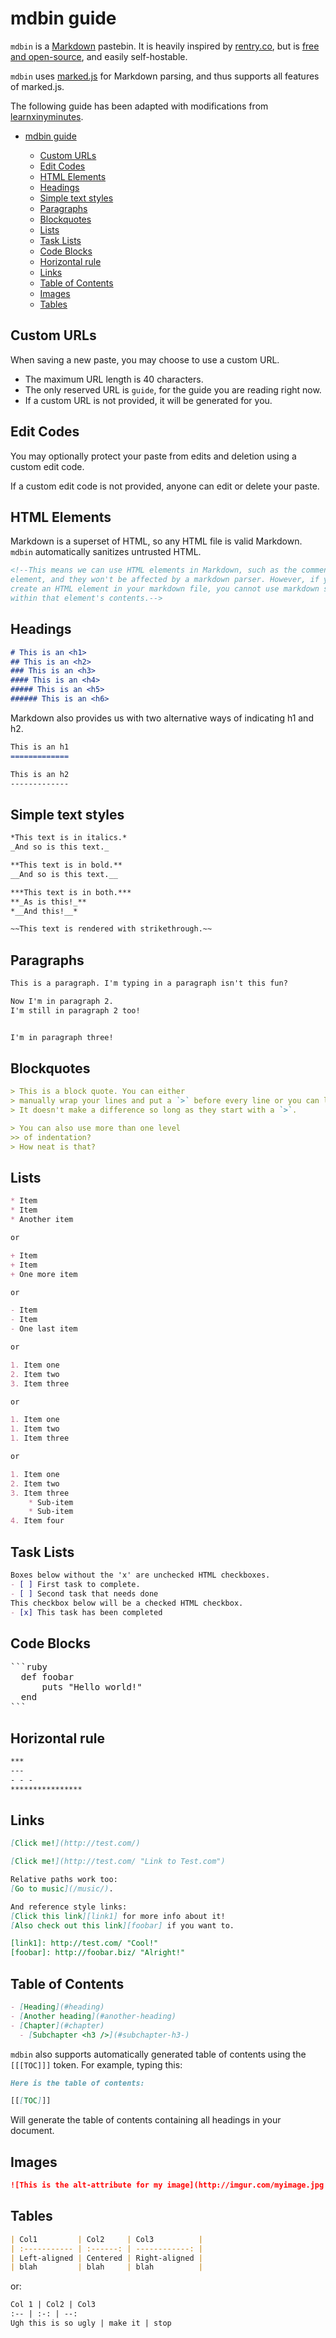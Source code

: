 # mdbin guide

`mdbin` is a [Markdown](https://en.wikipedia.org/wiki/Markdown) pastebin. It is heavily inspired by [rentry.co](https://rentry.co), but is [free and open-source](https://github.com/kevinfiol/mdbin), and easily self-hostable.

`mdbin` uses [marked.js](https://marked.js.org/#specifications) for Markdown parsing, and thus supports all features of marked.js.

The following guide has been adapted with modifications from [learnxinyminutes](https://learnxinyminutes.com/docs/markdown/).

<div class="toc">
   <ul>
      <li><a href="#mdbin-guide">mdbin guide</a></li>
      <ul>
        <li><a href="#custom-urls">Custom URLs</a></li>
        <li><a href="#edit-codes">Edit Codes</a></li>
        <li><a href="#html-elements">HTML Elements</a></li>
        <li><a href="#headings">Headings</a></li>
        <li><a href="#simple-text-styles">Simple text styles</a></li>
        <li><a href="#paragraphs">Paragraphs</a></li>
        <li><a href="#blockquotes">Blockquotes</a></li>
        <li><a href="#lists">Lists</a></li>
        <li><a href="#task-lists">Task Lists</a></li>
        <li><a href="#code-blocks">Code Blocks</a></li>
        <li><a href="#horizontal-rule">Horizontal rule</a></li>
        <li><a href="#links">Links</a></li>
        <li><a href="#table-of-contents">Table of Contents</a></li>
        <li><a href="#images">Images</a></li>
        <li><a href="#tables">Tables</a></li>
      </ul>
   </ul>
</div>

## Custom URLs

When saving a new paste, you may choose to use a custom URL.
* The maximum URL length is 40 characters.
* The only reserved URL is `guide`, for the guide you are reading right now.
* If a custom URL is not provided, it will be generated for you.

## Edit Codes

You may optionally protect your paste from edits and deletion using a custom edit code.

If a custom edit code is not provided, anyone can edit or delete your paste.

## HTML Elements

Markdown is a superset of HTML, so any HTML file is valid Markdown. `mdbin` automatically sanitizes untrusted HTML.

```md
<!--This means we can use HTML elements in Markdown, such as the comment
element, and they won't be affected by a markdown parser. However, if you
create an HTML element in your markdown file, you cannot use markdown syntax
within that element's contents.-->
```

## Headings

```md
# This is an <h1>
## This is an <h2>
### This is an <h3>
#### This is an <h4>
##### This is an <h5>
###### This is an <h6>
```

Markdown also provides us with two alternative ways of indicating h1 and h2.

```md
This is an h1
=============

This is an h2
-------------
```

## Simple text styles

```md
*This text is in italics.*
_And so is this text._

**This text is in bold.**
__And so is this text.__

***This text is in both.***
**_As is this!_**
*__And this!__*

~~This text is rendered with strikethrough.~~
```

## Paragraphs

```md
This is a paragraph. I'm typing in a paragraph isn't this fun?

Now I'm in paragraph 2.
I'm still in paragraph 2 too!


I'm in paragraph three!
```

## Blockquotes

```md
> This is a block quote. You can either
> manually wrap your lines and put a `>` before every line or you can let your lines get really long and wrap on their own.
> It doesn't make a difference so long as they start with a `>`.

> You can also use more than one level
>> of indentation?
> How neat is that?
```

## Lists

```md
* Item
* Item
* Another item

or

+ Item
+ Item
+ One more item

or

- Item
- Item
- One last item

or

1. Item one
2. Item two
3. Item three

or

1. Item one
1. Item two
1. Item three

or

1. Item one
2. Item two
3. Item three
    * Sub-item
    * Sub-item
4. Item four
```

## Task Lists

```md
Boxes below without the 'x' are unchecked HTML checkboxes.
- [ ] First task to complete.
- [ ] Second task that needs done
This checkbox below will be a checked HTML checkbox.
- [x] This task has been completed
```

## Code Blocks

<pre>
```ruby
  def foobar
      puts "Hello world!"
  end
```
</pre>

## Horizontal rule
```md
***
---
- - -
****************
```

## Links

```md
[Click me!](http://test.com/)

[Click me!](http://test.com/ "Link to Test.com")

Relative paths work too:
[Go to music](/music/).

And reference style links:
[Click this link][link1] for more info about it!
[Also check out this link][foobar] if you want to.

[link1]: http://test.com/ "Cool!"
[foobar]: http://foobar.biz/ "Alright!"
```

## Table of Contents

```md
- [Heading](#heading)
- [Another heading](#another-heading)
- [Chapter](#chapter)
  - [Subchapter <h3 />](#subchapter-h3-)
```

`mdbin` also supports automatically generated table of contents using the `[[[TOC]]]` token. For example, typing this:

```md
Here is the table of contents:

[[[TOC]]]
```

Will generate the table of contents containing all headings in your document.

## Images

```md
![This is the alt-attribute for my image](http://imgur.com/myimage.jpg "An optional title")
```

## Tables

```md
| Col1         | Col2     | Col3          |
| :----------- | :------: | ------------: |
| Left-aligned | Centered | Right-aligned |
| blah         | blah     | blah          |
```

or:

```md
Col 1 | Col2 | Col3
:-- | :-: | --:
Ugh this is so ugly | make it | stop
```